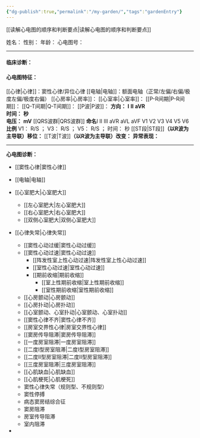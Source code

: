 ```yaml
---
{"dg-publish":true,"permalink":"/my-garden/","tags":"gardenEntry"}
---
```



[[读解心电图的顺序和判断要点\|读解心电图的顺序和判断要点]]

  
姓名：
性别：
年龄：
心电图号：

-----
#### 临床诊断：
#### 心电图特征：
[[心律\|心律]]：窦性心律/异位心律
[[电轴\|电轴]]：额面电轴（正常/左偏/右偏/极度左偏/极度右偏）
[[心房率\|心房率]]：
[[心室率\|心室率]]：
[[P-R间期\|P-R间期]]：
[[Q-T间期\|Q-T间期]]：
[[P波\|P波]]：
	**方向：**  **Ⅰ**    **Ⅱ**    **aVR**     
	**时间：**     **秒**    
	**电压：**     **mV**
[[QRS波群\|QRS波群]]
	**命名**Ⅰ     Ⅱ     Ⅲ     aVR     aVL     aVF     V1     V2     V3     V4     V5     V6
	**比例**
		V1：    R/S          ；
		V3：    R/S          ；
		V5：    R/S          ；
	时间：     秒
 [[ST段\|ST段]]**（以R波为主导联）移位：**
 [[T波\|T波]]**（以R波为主导联）改变：**
 **异常表现：**

---
**心电图诊断：**
- [[窦性心律\|窦性心律]]
- [[电轴\|电轴]]

- [[心室肥大\|心室肥大]]
	- [[左心室肥大\|左心室肥大]]
	- [[右心室肥大\|右心室肥大]]
	- [[双侧心室肥大\|双侧心室肥大]]
- [[心律失常\|心律失常]]
	- [[窦性心动过缓\|窦性心动过缓]]
	- [[窦性心动过速\|窦性心动过速]]
		- [[阵发性室上性心动过速\|阵发性室上性心动过速]]
		- [[室性心动过速\|室性心动过速]]
		- [[期前收缩\|期前收缩]]
			- [[室上性期前收缩\|室上性期前收缩]]
			- [[室性期前收缩\|室性期前收缩]]
	- [[心房颤动\|心房颤动]]
	- [[心房扑动\|心房扑动]]
	- [[心室颤动、心室扑动\|心室颤动、心室扑动]]
	- [[窦性心律不齐\|窦性心律不齐]]
	- [[房室交界性心律\|房室交界性心律]]
	- [[窦房传导阻滞\|窦房传导阻滞]]
	- [[一度房室阻滞\|一度房室阻滞]]
	- [[二度Ⅰ型房室阻滞\|二度Ⅰ型房室阻滞]]
	- [[二度Ⅱ型房室阻滞\|二度Ⅱ型房室阻滞]]
	- [[三度房室阻滞\|三度房室阻滞]] 
	- [[心肌缺血\|心肌缺血]]
	- [[心肌梗死\|心肌梗死]]
	- 窦性心律失常（规则型、不规则型）
	- 窦性停搏
	- 病态窦房结综合征
	- 窦房阻滞
	- 房室传导阻滞
	- 室内阻滞
- 



